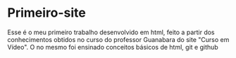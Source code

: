 # Primeiro-site
 Esse é o meu primeiro trabalho desenvolvido em html, feito a partir dos conhecimentos obtidos no curso do professor Guanabara do site "Curso em Vídeo". O no mesmo foi ensinado conceitos básicos de html, git e github
